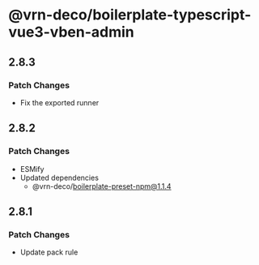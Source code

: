# @vrn-deco/boilerplate-typescript-vue3-vben-admin

## 2.8.3

### Patch Changes

- Fix the exported runner

## 2.8.2

### Patch Changes

- ESMify
- Updated dependencies
  - @vrn-deco/boilerplate-preset-npm@1.1.4

## 2.8.1

### Patch Changes

- Update pack rule

